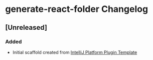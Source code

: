 <!-- Keep a Changelog guide -> https://keepachangelog.com -->

# generate-react-folder Changelog

## [Unreleased]
### Added
- Initial scaffold created from [IntelliJ Platform Plugin Template](https://github.com/JetBrains/intellij-platform-plugin-template)

